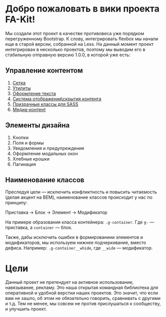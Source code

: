 # Добро пожаловать в вики проекта FA-Kit!
Мы создали этот проект в качестве противовеса уже порядком перегруженному Bootstrap. К слову, интегрировать flexbox мы начали еще в старой версии, собранной на Less.
На данный момент проект интегрирован в несколько проектов, поэтому мы выводим его в стабильную отправную версию 1.0.0, в которой уже есть:
## Управление контентом
1. [Сетка](/devamstudio/fa-kit/wiki/02-Grid)
1. [Утилиты](/devamstudio/fa-kit/wiki/03-Utilites)
1. [Оформление текста](/devamstudio/fa-kit/wiki/04-Text-formatting)
1. [Система отображения\скрытия контента](/devamstudio/fa-kit/wiki/05-Hide-and-display)
1. [Призрачные классы для SASS](/devamstudio/fa-kit/wiki/06-Ghosts)
1. [Медиа-контент](/devamstudio/fa-kit/wiki/07-Media)
## Элементы дизайна
1. Кнопки
1. Поля и формы
1. Уведомления и предупреждения
1. Оформление модальных окон
1. Хлебные крошки
1. Пагинация

## Наименование классов
Преследуя цели — исключить конфликтность и повысить читаемость (делая акцент на BEM), наименование классов происходит у нас по принципу:

Приставка → Блок → Элемент → Модификатор

На примере образования класса контейнера: `.g-container`. Где `g-` — приставка, а `container` — блок.

Также, дабы исключить ошибки в формированиии элементов и модификаторов, мы используем нижнее подчеркивание, вместо дефиса. Например: `.g-container__whide`, где `__wide` — модификатор.

# Цели
Данный проект не претендует на активное использование, навязывание, рекламу. Это наша открытая командная библиотека для оперативной и удобной верстки наших проектов. Это значит, что если вам не зашло, об этом не обязательно говорить, сравнивать с другими и т.д. Тем не менее, мы совсем не против прислушаться к сообществу, и улучшить проект.